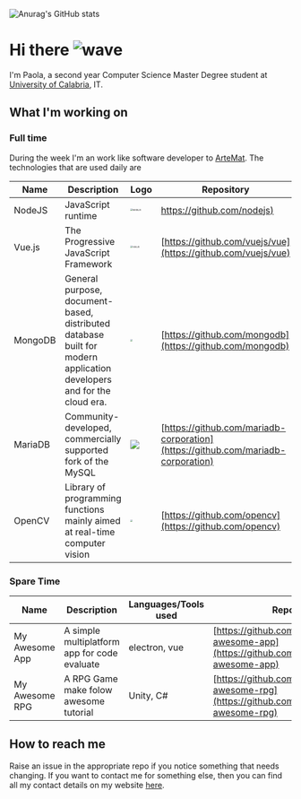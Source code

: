 
![Anurag's GitHub stats](https://github-readme-stats.vercel.app/api?username=paolaguarasci&count_private=true&show_icons=true&theme=radical)



# Hi there ![wave](https://github.githubassets.com/images/icons/emoji/unicode/1f44b.png)

I'm Paola, a second year Computer Science Master Degree student at [University of Calabria](https://www.unical.it/portale/), IT.

## 

## What I'm working on



### Full time

During the week I'm an work like software developer to [ArteMat](https://www.artemat.it/). The technologies that are used daily are

| Name    | Description                                                  | Logo                                                         | Repository                                 |
| ------- | ------------------------------------------------------------ | ------------------------------------------------------------ | ------------------------------------------ |
| NodeJS  | JavaScript runtime                                           | <img src="https://upload.wikimedia.org/wikipedia/commons/thumb/d/d9/Node.js_logo.svg/1280px-Node.js_logo.svg.png" alt="NodeJS" style="zoom: 25%;" /> | [https://github.com/nodejs)](https://github.com/nodejs)              |
| Vue.js  | The Progressive JavaScript Framework                         | <img src="https://upload.wikimedia.org/wikipedia/commons/thumb/9/95/Vue.js_Logo_2.svg/1200px-Vue.js_Logo_2.svg.png" alt="VueJS" style="zoom:25%;" /> | [https://github.com/vuejs/vue](https://github.com/vuejs/vue)           |
| MongoDB | General purpose, document-based, distributed database built for modern application developers and for the cloud era. | <img src="https://upload.wikimedia.org/wikipedia/en/thumb/4/45/MongoDB-Logo.svg/1280px-MongoDB-Logo.svg.png" style="zoom:25%;" /> | [https://github.com/mongodb](https://github.com/mongodb)             |
| MariaDB | Community-developed, commercially supported fork of the MySQL | ![](https://upload.wikimedia.org/wikipedia/commons/6/68/Mariadb-seal-browntext.svg) | [https://github.com/mariadb-corporation](https://github.com/mariadb-corporation) |
| OpenCV  | Library of programming functions mainly aimed at real-time computer vision | <img src="https://upload.wikimedia.org/wikipedia/commons/thumb/3/32/OpenCV_Logo_with_text_svg_version.svg/1200px-OpenCV_Logo_with_text_svg_version.svg.png" style="zoom:25%;" /> | [https://github.com/opencv](https://github.com/opencv)              |

### 

### Spare Time

| Name | Description | Languages/Tools used | Repository |
| ---- | ----------- | -------------------- | ---------- |
| My Awesome App |A simple multiplatform app for code evaluate|electron, vue|[https://github.com/paolaguarasci/my-awesome-app](https://github.com/paolaguarasci/my-awesome-app)|
| My Awesome RPG |A RPG Game make folow awesome tutorial|Unity, C#|[https://github.com/paolaguarasci/my-awesome-rpg](https://github.com/paolaguarasci/my-awesome-rpg)|

## 

## How to reach me

Raise an issue in the appropriate repo if you notice something that  needs changing. If you want to contact me for something else, then you  can find all my contact details on my website [here](https://paolaguarasci.space).
